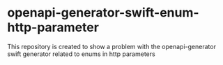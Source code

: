 # openapi-generator-swift-enum-http-parameter
This repository is created to show a problem with the openapi-generator swift generator related to enums in http parameters
